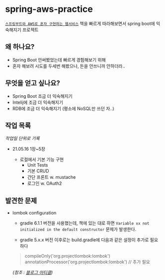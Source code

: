 # spring-aws-practice
[`스프링부트와 AWS로 혼자 구현하는 웹서비스`](http://m.yes24.com/Goods/Detail/83849117)
책을 빠르게 따라해보면서 spring boot에 익숙해지기 프로젝트

## 왜 하나요?

- Spring Boot 안써봤었는데 빠르게 경험해보기 위해
- 혼자 해보려 시도를 두세번 해봤으나, 돈을 안쓰니까 안하더라..

## 무엇을 얻고 싶나요?

- Spring Boot 조금 더 익숙해지기
- Intelij에 조금 더 익숙해지기
- RDB에 조금 더 익숙해지기 (평소에 NoSQL만 쓰던 자..)

## 작업 목록

*작업일 단위로 기록*

- 21.05.16 1장~5장 

  - 로컬에서 기본 기능 구현
    - Unit Tests
    - 기본 CRUD
    - 간단 프론트 w. mustache
    - 로그인 w. OAuth2


## 발견한 문제

- lombok configuration

    - gradle 6.1.1 버전을 사용했는데, 책에 있는 대로 하면 `Variable xx not initialized in the default constructor` 문제가 발생한다.
      
    - gradle 5.x.x 버전 이후로는 build.gradle에 다음과 같은 설정이 추가로 필요하다
    
    > compileOnly('org.projectlombok:lombok')
    > annotationProcessor('org.projectlombok:lombok') // 추가 필요
  
    *(참조 : [블로그 아티클](https://deeplify.dev/back-end/spring/lombok-required-args-constructor-initialize-error#variable-not-initialized-in-the-default-constructor))*